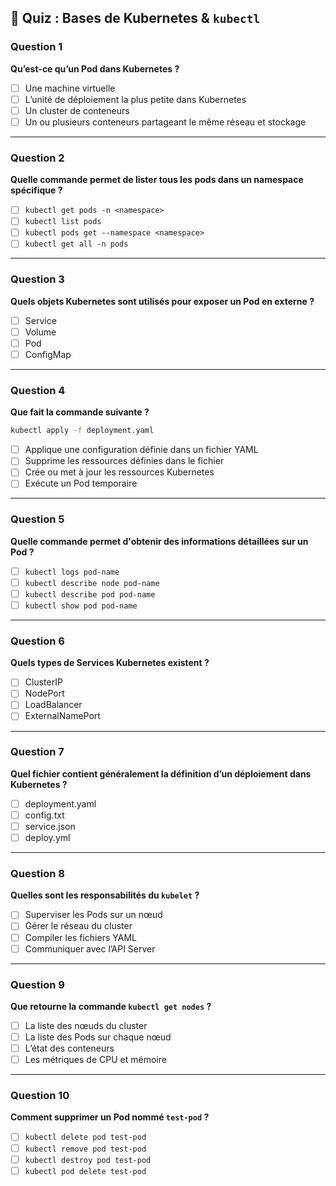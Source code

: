 ## 🧠 Quiz : Bases de Kubernetes & `kubectl`

### Question 1

**Qu’est-ce qu’un Pod dans Kubernetes ?**

* [ ] Une machine virtuelle
* [ ] L’unité de déploiement la plus petite dans Kubernetes
* [ ] Un cluster de conteneurs
* [ ] Un ou plusieurs conteneurs partageant le même réseau et stockage

---

### Question 2

**Quelle commande permet de lister tous les pods dans un namespace spécifique ?**

* [ ] `kubectl get pods -n <namespace>`
* [ ] `kubectl list pods`
* [ ] `kubectl pods get --namespace <namespace>`
* [ ] `kubectl get all -n pods`

---

### Question 3

**Quels objets Kubernetes sont utilisés pour exposer un Pod en externe ?**

* [ ] Service
* [ ] Volume
* [ ] Pod
* [ ] ConfigMap

---

### Question 4

**Que fait la commande suivante ?**

```bash
kubectl apply -f deployment.yaml
```

* [ ] Applique une configuration définie dans un fichier YAML
* [ ] Supprime les ressources définies dans le fichier
* [ ] Crée ou met à jour les ressources Kubernetes
* [ ] Exécute un Pod temporaire

---

### Question 5

**Quelle commande permet d'obtenir des informations détaillées sur un Pod ?**

* [ ] `kubectl logs pod-name`
* [ ] `kubectl describe node pod-name`
* [ ] `kubectl describe pod pod-name`
* [ ] `kubectl show pod pod-name`

---

### Question 6

**Quels types de Services Kubernetes existent ?**

* [ ] ClusterIP
* [ ] NodePort
* [ ] LoadBalancer
* [ ] ExternalNamePort

---

### Question 7

**Quel fichier contient généralement la définition d’un déploiement dans Kubernetes ?**

* [ ] deployment.yaml
* [ ] config.txt
* [ ] service.json
* [ ] deploy.yml

---

### Question 8

**Quelles sont les responsabilités du `kubelet` ?**

* [ ] Superviser les Pods sur un nœud
* [ ] Gérer le réseau du cluster
* [ ] Compiler les fichiers YAML
* [ ] Communiquer avec l’API Server

---

### Question 9

**Que retourne la commande `kubectl get nodes` ?**

* [ ] La liste des nœuds du cluster
* [ ] La liste des Pods sur chaque nœud
* [ ] L’état des conteneurs
* [ ] Les métriques de CPU et mémoire

---

### Question 10

**Comment supprimer un Pod nommé `test-pod` ?**

* [ ] `kubectl delete pod test-pod`
* [ ] `kubectl remove pod test-pod`
* [ ] `kubectl destroy pod test-pod`
* [ ] `kubectl pod delete test-pod`

